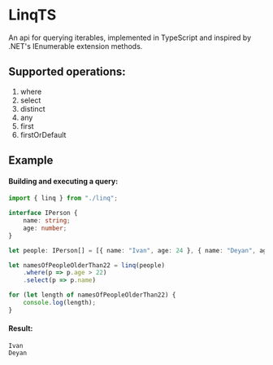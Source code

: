 # LinqTS

An api for querying iterables, implemented in TypeScript and inspired by .NET's IEnumerable<T> extension methods.

## Supported operations:
1. where
2. select
3. distinct
3. any
4. first
5. firstOrDefault

## Example

#### Building and executing a query:

```typescript
import { linq } from "./linq";

interface IPerson {
    name: string;
    age: number;
}

let people: IPerson[] = [{ name: "Ivan", age: 24 }, { name: "Deyan", age: 25 }];

let namesOfPeopleOlderThan22 = linq(people)
    .where(p => p.age > 22)
    .select(p => p.name)

for (let length of namesOfPeopleOlderThan22) {
    console.log(length);
}
```

#### Result:

```
Ivan
Deyan
```
